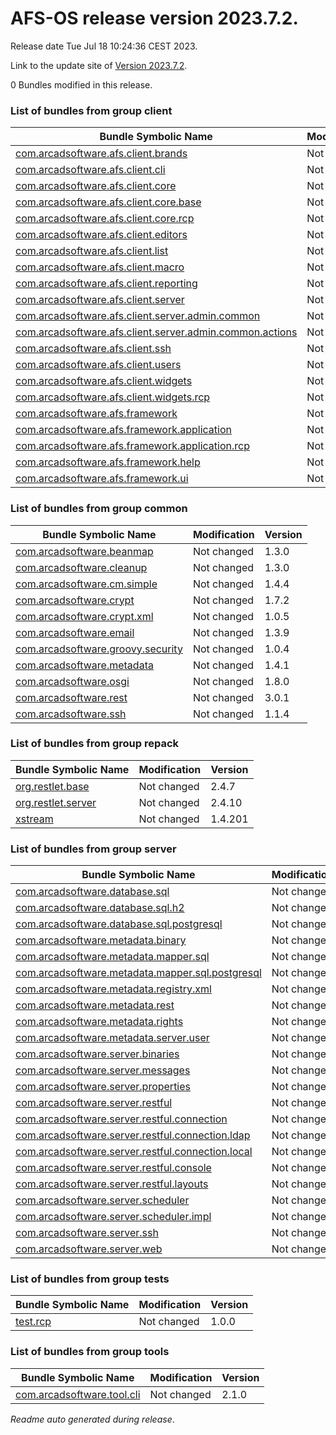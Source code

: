 # AFS-OS release version 2023.7.2.

Release date Tue Jul 18 10:24:36 CEST 2023.

Link to the update site of [Version 2023.7.2](https://github.com/ARCAD-Software/AFS/releases/download/2023.7.2/).

0 Bundles modified in this release.



### List of bundles from group **client**

Bundle Symbolic Name | Modification | Version
-------------------- | ------------ | -------
[com.arcadsoftware.afs.client.brands](bundles/client/afs.client.brands) | Not changed | 23.2.0
[com.arcadsoftware.afs.client.cli](bundles/client/afs.client.cli) | Not changed | 1.3.0
[com.arcadsoftware.afs.client.core](bundles/client/afs.client.core) | Not changed | 1.4.0
[com.arcadsoftware.afs.client.core.base](bundles/client/afs.client.core.base) | Not changed | 1.6.0
[com.arcadsoftware.afs.client.core.rcp](bundles/client/afs.client.core.rcp) | Not changed | 1.2.2
[com.arcadsoftware.afs.client.editors](bundles/client/afs.client.editors) | Not changed | 1.1.5
[com.arcadsoftware.afs.client.list](bundles/client/afs.client.list) | Not changed | 1.2.1
[com.arcadsoftware.afs.client.macro](bundles/client/afs.client.macro) | Not changed | 1.1.2
[com.arcadsoftware.afs.client.reporting](bundles/client/afs.client.reporting) | Not changed | 1.4.2
[com.arcadsoftware.afs.client.server](bundles/client/afs.client.server) | Not changed | 1.5.0
[com.arcadsoftware.afs.client.server.admin.common](bundles/client/afs.client.server.admin.common) | Not changed | 1.2.2
[com.arcadsoftware.afs.client.server.admin.common.actions](bundles/client/afs.client.server.admin.common.actions) | Not changed | 1.2.2
[com.arcadsoftware.afs.client.ssh](bundles/client/afs.client.ssh) | Not changed | 2.1.0
[com.arcadsoftware.afs.client.users](bundles/client/afs.client.users) | Not changed | 1.3.2
[com.arcadsoftware.afs.client.widgets](bundles/client/afs.client.widgets) | Not changed | 1.1.5
[com.arcadsoftware.afs.client.widgets.rcp](bundles/client/afs.client.widgets.rcp) | Not changed | 1.2.4
[com.arcadsoftware.afs.framework](bundles/client/afs.framework) | Not changed | 1.1.2
[com.arcadsoftware.afs.framework.application](bundles/client/afs.framework.application) | Not changed | 1.2.1
[com.arcadsoftware.afs.framework.application.rcp](bundles/client/afs.framework.application.rcp) | Not changed | 1.2.1
[com.arcadsoftware.afs.framework.help](bundles/client/afs.framework.help) | Not changed | 1.1.2
[com.arcadsoftware.afs.framework.ui](bundles/client/afs.framework.ui) | Not changed | 1.4.0



### List of bundles from group **common**

Bundle Symbolic Name | Modification | Version
-------------------- | ------------ | -------
[com.arcadsoftware.beanmap](bundles/common/beanmap) | Not changed | 1.3.0
[com.arcadsoftware.cleanup](bundles/common/cleanup) | Not changed | 1.3.0
[com.arcadsoftware.cm.simple](bundles/common/cm.simple) | Not changed | 1.4.4
[com.arcadsoftware.crypt](bundles/common/crypt) | Not changed | 1.7.2
[com.arcadsoftware.crypt.xml](bundles/common/crypt.xml) | Not changed | 1.0.5
[com.arcadsoftware.email](bundles/common/email) | Not changed | 1.3.9
[com.arcadsoftware.groovy.security](bundles/common/groovy.security) | Not changed | 1.0.4
[com.arcadsoftware.metadata](bundles/common/metadata) | Not changed | 1.4.1
[com.arcadsoftware.osgi](bundles/common/osgi) | Not changed | 1.8.0
[com.arcadsoftware.rest](bundles/common/rest) | Not changed | 3.0.1
[com.arcadsoftware.ssh](bundles/common/ssh) | Not changed | 1.1.4



### List of bundles from group **repack**

Bundle Symbolic Name | Modification | Version
-------------------- | ------------ | -------
[org.restlet.base](bundles/repack/org.restlet.base) | Not changed | 2.4.7
[org.restlet.server](bundles/repack/org.restlet.server) | Not changed | 2.4.10
[xstream](bundles/repack/xstream) | Not changed | 1.4.201



### List of bundles from group **server**

Bundle Symbolic Name | Modification | Version
-------------------- | ------------ | -------
[com.arcadsoftware.database.sql](bundles/server/database.sql) | Not changed | 2.2.4
[com.arcadsoftware.database.sql.h2](bundles/server/database.sql.h2) | Not changed | 3.0.5
[com.arcadsoftware.database.sql.postgresql](bundles/server/database.sql.postgresql) | Not changed | 1.1.0
[com.arcadsoftware.metadata.binary](bundles/server/metadata.binary) | Not changed | 1.0.10
[com.arcadsoftware.metadata.mapper.sql](bundles/server/metadata.mapper.sql) | Not changed | 1.2.1
[com.arcadsoftware.metadata.mapper.sql.postgresql](bundles/server/metadata.mapper.sql.postgresql) | Not changed | 1.0.1
[com.arcadsoftware.metadata.registry.xml](bundles/server/metadata.registry.xml) | Not changed | 1.1.4
[com.arcadsoftware.metadata.rest](bundles/server/metadata.rest) | Not changed | 1.3.1
[com.arcadsoftware.metadata.rights](bundles/server/metadata.rights) | Not changed | 1.2.8
[com.arcadsoftware.metadata.server.user](bundles/server/metadata.server.user) | Not changed | 1.1.5
[com.arcadsoftware.server.binaries](bundles/server/server.binaries) | Not changed | 1.1.9
[com.arcadsoftware.server.messages](bundles/server/server.messages) | Not changed | 1.1.9
[com.arcadsoftware.server.properties](bundles/server/server.properties) | Not changed | 1.1.10
[com.arcadsoftware.server.restful](bundles/server/server.restful) | Not changed | 3.0.12
[com.arcadsoftware.server.restful.connection](bundles/server/server.restful.connection) | Not changed | 2.0.18
[com.arcadsoftware.server.restful.connection.ldap](bundles/server/server.restful.connection.ldap) | Not changed | 2.3.3
[com.arcadsoftware.server.restful.connection.local](bundles/server/server.restful.connection.local) | Not changed | 1.4.6
[com.arcadsoftware.server.restful.console](bundles/server/server.restful.console) | Not changed | 1.3.6
[com.arcadsoftware.server.restful.layouts](bundles/server/server.restful.layouts) | Not changed | 9.5.9
[com.arcadsoftware.server.scheduler](bundles/server/server.scheduler) | Not changed | 1.2.3
[com.arcadsoftware.server.scheduler.impl](bundles/server/server.scheduler.impl) | Not changed | 1.2.6
[com.arcadsoftware.server.ssh](bundles/server/server.ssh) | Not changed | 2.2.7
[com.arcadsoftware.server.web](bundles/server/server.web) | Not changed | 1.1.0



### List of bundles from group **tests**

Bundle Symbolic Name | Modification | Version
-------------------- | ------------ | -------
[test.rcp](bundles/tests/test_RCP) | Not changed | 1.0.0



### List of bundles from group **tools**

Bundle Symbolic Name | Modification | Version
-------------------- | ------------ | -------
[com.arcadsoftware.tool.cli](bundles/tools/tool.cli) | Not changed | 2.1.0






*Readme auto generated during release*.
